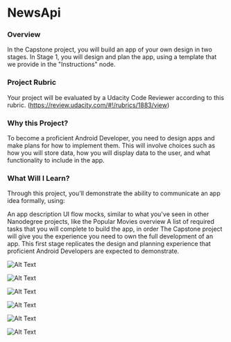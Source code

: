 # NewsApi

### Overview

In the Capstone project, you will build an app of your own design in two stages. In Stage 1, you will design and plan the app, using a template that we provide in the "Instructions" node.

### Project Rubric

Your project will be evaluated by a Udacity Code Reviewer according to this rubric. (https://review.udacity.com/#!/rubrics/1883/view)

### Why this Project?
To become a proficient Android Developer, you need to design apps and make plans for how to implement them. This will involve choices such as how you will store data, how you will display data to the user, and what functionality to include in the app.

### What Will I Learn?
Through this project, you'll demonstrate the ability to communicate an app idea formally, using:

An app description
UI flow mocks, similar to what you've seen in other Nanodegree projects, like the Popular Movies overview
A list of required tasks that you will complete to build the app, in order
The Capstone project will give you the experience you need to own the full development of an app. This first stage replicates the design and planning experience that proficient Android Developers are expected to demonstrate.

![Alt Text](https://github.com/jfussinger/NewsApi/blob/master/Top%20Headlines.png)

![Alt Text](https://github.com/jfussinger/NewsApi/blob/master/Categories.png)

![Alt Text](https://github.com/jfussinger/NewsApi/blob/master/Search.png)

![Alt Text](https://github.com/jfussinger/NewsApi/blob/master/Saved.png)

![Alt Text](https://github.com/jfussinger/NewsApi/blob/master/Detail%Activity.png)

![Alt Text](https://github.com/jfussinger/NewsApi/blob/master/Sources.png)
